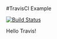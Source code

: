 #TravisCI Example

[![Build Status](https://travis-ci.org/tokgozmusa/travisCI_example.svg?branch=master)](https://travis-ci.org/tokgozmusa/travisCI_example)

Hello Travis!
